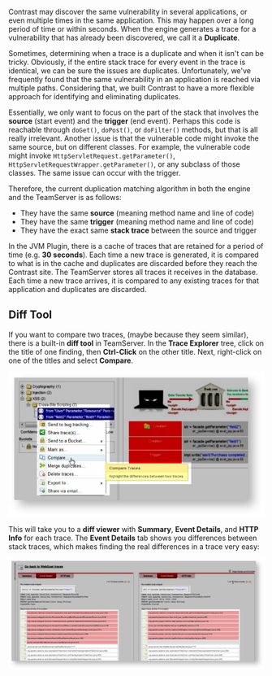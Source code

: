 <!--
title: "Duplicate Traces And Diffing Traces"
description: "Information on duplicate traces and using the Diff tool"
-->

Contrast may discover the same vulnerability in several applications, or even multiple times in the same application. This may happen over a long period of time or within seconds. When the engine generates a trace for a vulnerability that has already been discovered, we call it a **Duplicate**.

Sometimes, determining when a trace is a duplicate and when it isn't can be tricky. Obviously, if the entire stack trace for every event in the trace is identical, we can be sure the issues are duplicates. Unfortunately, we've frequently found that the same vulnerability in an application is reached via multiple paths. Considering that, we built Contrast to have a more flexible approach for identifying and eliminating duplicates.

Essentially, we only want to focus on the part of the stack that involves the **source** (start event) and the **trigger** (end event). Perhaps this code is reachable through ```doGet()```, ```doPost()```, or ```doFilter()``` methods, but that is all really irrelevant. Another issue is that the vulnerable code might invoke the same source, but on different classes. For example, the vulnerable code might invoke ```HttpServletRequest.getParameter()```, ```HttpServletRequestWrapper.getParameter()```, or any subclass of those classes. The same issue can occur with the trigger.

Therefore, the current duplication matching algorithm in both the engine and the TeamServer is as follows:

* They have the same **source** (meaning method name and line of code)
* They have the same **trigger** (meaning method name and line of code)
* They have the exact same **stack trace** between the source and trigger

In the JVM Plugin, there is a cache of traces that are retained for a period of time (e.g. **30 seconds**). Each time a new trace is generated, it is compared to what is in the cache and duplicates are discarded before they reach the Contrast site. The TeamServer stores all traces it receives in the database. Each time a new trace arrives, it is compared to any existing traces for that application and duplicates are discarded.


## Diff Tool

If you want to compare two traces, (maybe because they seem similar), there is a built-in **diff tool** in TeamServer. In the **Trace Explorer** tree, click on the title of one finding, then **Ctrl-Click** on the other title. Next, right-click on one of the titles and select **Compare**.

<a href="assets/images/KB3-b06_1.png" rel="lightbox" title="Comparing Traces With The Diff Tool"><img class="thumbnail" src="assets/images/KB3-b06_1.png"/></a>

This will take you to a **diff viewer** with **Summary**, **Event Details**, and **HTTP Info** for each trace. The **Event Details** tab shows you differences between stack traces, which makes finding the real differences in a trace very easy:

<a href="assets/images/KB3-b06_2.png" rel="lightbox" title="Event Details"><img class="thumbnail" src="assets/images/KB3-b06_2.png"/></a>
